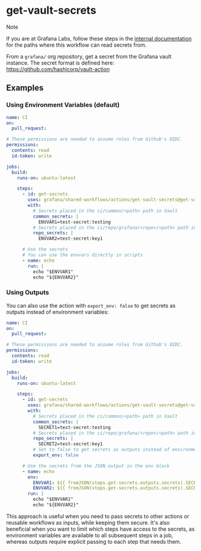# get-vault-secrets

> [!NOTE]
> If you are at Grafana Labs, follow these steps in the [internal documentation](https://enghub.grafana-ops.net/docs/default/component/deployment-tools/platform/vault/#ci-secrets) for the paths where this workflow can read secrets from.

From a `grafana/` org repository, get a secret from the Grafana vault instance.
The secret format is defined here: <https://github.com/hashicorp/vault-action>

## Examples

### Using Environment Variables (default)

<!-- x-release-please-start-version -->

```yaml
name: CI
on:
  pull_request:

# These permissions are needed to assume roles from Github's OIDC.
permissions:
  contents: read
  id-token: write

jobs:
  build:
    runs-on: ubuntu-latest

    steps:
      - id: get-secrets
        uses: grafana/shared-workflows/actions/get-vault-secrets@get-vault-secrets-v1.1.0
        with:
          # Secrets placed in the ci/common/<path> path in Vault
          common_secrets: |
            ENVVAR1=test-secret:testing
          # Secrets placed in the ci/repo/grafana/<repo>/<path> path in Vault
          repo_secrets: |
            ENVVAR2=test-secret:key1

      # Use the secrets
      # You can use the envvars directly in scripts
      - name: echo
        run: |
          echo "$ENVVAR1"
          echo "${ENVVAR2}"
```

<!-- x-release-please-end-version -->

### Using Outputs

You can also use the action with `export_env: false` to get secrets as outputs instead of environment variables:

```yaml
name: CI
on:
  pull_request:

# These permissions are needed to assume roles from Github's OIDC.
permissions:
  contents: read
  id-token: write

jobs:
  build:
    runs-on: ubuntu-latest

    steps:
      - id: get-secrets
        uses: grafana/shared-workflows/actions/get-vault-secrets@get-vault-secrets-v1.1.0
        with:
          # Secrets placed in the ci/common/<path> path in Vault
          common_secrets: |
            SECRET1=test-secret:testing
          # Secrets placed in the ci/repo/grafana/<repo>/<path> path in Vault
          repo_secrets: |
            SECRET2=test-secret:key1
          # Set to false to get secrets as outputs instead of environment variables
          export_env: false

      # Use the secrets from the JSON output in the env block
      - name: echo
        env:
          ENVVAR1: ${{ fromJSON(steps.get-secrets.outputs.secrets).SECRET1 }}
          ENVVAR2: ${{ fromJSON(steps.get-secrets.outputs.secrets).SECRET2 }}
        run: |
          echo "$ENVVAR1"
          echo "${ENVVAR2}"
```

This approach is useful when you need to pass secrets to other actions or reusable workflows as inputs, while keeping them secure. It's also beneficial when you want to limit which steps have access to the secrets, as environment variables are available to all subsequent steps in a job, whereas outputs require explicit passing to each step that needs them.
